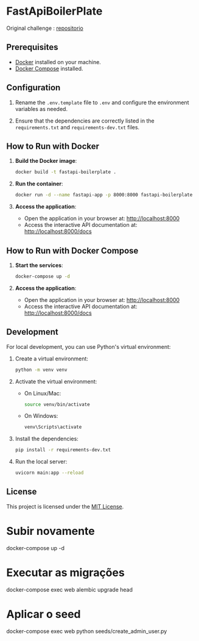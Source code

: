 # FastApiBoilerPlate

Original challenge : [repositorio](https://github.com/WL-Consultings/challenges/tree/main/backend) 

## Prerequisites

- [Docker](https://www.docker.com/) installed on your machine.
- [Docker Compose](https://docs.docker.com/compose/) installed.

## Configuration

1. Rename the `.env.template` file to `.env` and configure the environment variables as needed.

2. Ensure that the dependencies are correctly listed in the `requirements.txt` and `requirements-dev.txt` files.

## How to Run with Docker

1. **Build the Docker image**:
   ```bash
   docker build -t fastapi-boilerplate .
   ```

2. **Run the container**:
   ```bash
   docker run -d --name fastapi-app -p 8000:8000 fastapi-boilerplate
   ```

3. **Access the application**:
   - Open the application in your browser at: [http://localhost:8000](http://localhost:8000)
   - Access the interactive API documentation at: [http://localhost:8000/docs](http://localhost:8000/docs)

## How to Run with Docker Compose

1. **Start the services**:
   ```bash
   docker-compose up -d
   ```

2. **Access the application**:
   - Open the application in your browser at: [http://localhost:8000](http://localhost:8000)
   - Access the interactive API documentation at: [http://localhost:8000/docs](http://localhost:8000/docs)

## Development

For local development, you can use Python's virtual environment:

1. Create a virtual environment:
   ```bash
   python -m venv venv
   ```

2. Activate the virtual environment:
   - On Linux/Mac:
     ```bash
     source venv/bin/activate
     ```
   - On Windows:
     ```bash
     venv\Scripts\activate
     ```

3. Install the dependencies:
   ```bash
   pip install -r requirements-dev.txt
   ```

4. Run the local server:
   ```bash
   uvicorn main:app --reload
   ```

## License

This project is licensed under the [MIT License](LICENSE).


# Subir novamente
docker-compose up -d

# Executar as migrações
docker-compose exec web alembic upgrade head

# Aplicar o seed
docker-compose exec web python seeds/create_admin_user.py